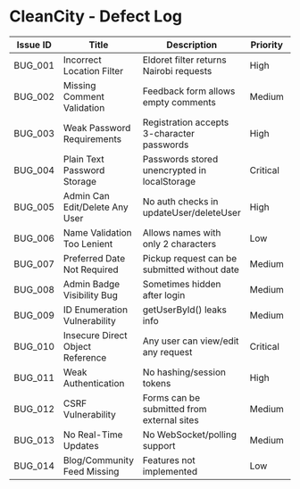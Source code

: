 # CleanCity - Defect Log

| Issue ID | Title | Description | Priority | Status | Found On |
|----------|-------|-------------|----------|--------|----------|
| BUG_001 | Incorrect Location Filter | Eldoret filter returns Nairobi requests | High | Open | Dashboard |
| BUG_002 | Missing Comment Validation | Feedback form allows empty comments | Medium | Open | Feedback |
| BUG_003 | Weak Password Requirements | Registration accepts 3-character passwords | High | Open | Registration |
| BUG_004 | Plain Text Password Storage | Passwords stored unencrypted in localStorage | Critical | Open | Auth |
| BUG_005 | Admin Can Edit/Delete Any User | No auth checks in updateUser/deleteUser | High | Open | Admin Panel |
| BUG_006 | Name Validation Too Lenient | Allows names with only 2 characters | Low | Open | Registration |
| BUG_007 | Preferred Date Not Required | Pickup request can be submitted without date | Medium | Open | Home Page |
| BUG_008 | Admin Badge Visibility Bug | Sometimes hidden after login | Medium | Open | Navbar |
| BUG_009 | ID Enumeration Vulnerability | getUserById() leaks info | Medium | Open | User Management |
| BUG_010 | Insecure Direct Object Reference | Any user can view/edit any request | Critical | Open | Admin Panel |
| BUG_011 | Weak Authentication | No hashing/session tokens | High | Open | Auth |
| BUG_012 | CSRF Vulnerability | Forms can be submitted from external sites | Medium | Open | Form Handling |
| BUG_013 | No Real-Time Updates | No WebSocket/polling support | Medium | Planned | Future |
| BUG_014 | Blog/Community Feed Missing | Features not implemented | Low | Planned | Future |